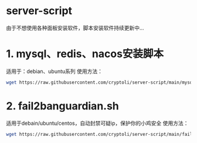 # server-script
由于不想使用各种面板安装软件，脚本安装软件持续更新中...
# 1. mysql、redis、nacos安装脚本
适用于：debian、ubuntu系列
使用方法： 
```sh
wget https://raw.githubusercontent.com/cryptoli/server-script/main/mysql-redis-nacos.sh && chmod +x mysql-redis-nacos.sh && ./mysql-redis-nacos.sh
```
# 2. fail2banguardian.sh
适用于debain/ubuntu/centos，自动封禁可疑ip，保护你的小鸡安全
使用方法： 
```sh
wget https://raw.githubusercontent.com/cryptoli/server-script/main/fail2banguardian.sh && chmod +x fail2banguardian.sh && ./fail2banguardian.sh
```
